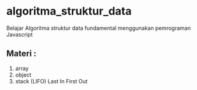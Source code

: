 # algoritma_struktur_data

Belajar Algoritma struktur data fundamental menggunakan pemrograman Javascript

## Materi :

1. array
2. object
3. stack (LIFO) Last In First Out
